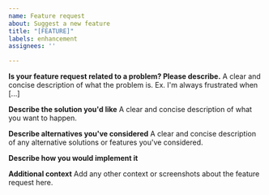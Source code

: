 ```yaml
---
name: Feature request
about: Suggest a new feature
title: "[FEATURE]"
labels: enhancement
assignees: ''

---
```


**Is your feature request related to a problem? Please describe.**
A clear and concise description of what the problem is. Ex. I'm always frustrated when [...]

**Describe the solution you'd like**
A clear and concise description of what you want to happen.

**Describe alternatives you've considered**
A clear and concise description of any alternative solutions or features you've considered.

**Describe how you would implement it**

**Additional context**
Add any other context or screenshots about the feature request here.
